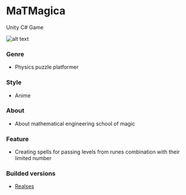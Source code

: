 # MaTMagica
 Unity C# Game
 
![alt text](https://i.ibb.co/Jr3nn9H/logo.png)
### Genre
 - Physics puzzle platformer 
### Style
 - Anime
### About
 - About mathematical engineering school of magic
### Feature
 - Сreating spells for passing levels from runes combination with their limited number 
### Builded versions
 - [Realses](https://drive.google.com/drive/folders/1tFdbNRNRLDLWP7n4wDUtyj5IsuZ4UpsQ?usp=sharing)

